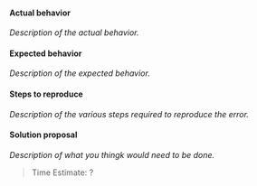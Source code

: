 #### Actual behavior
*Description of the actual behavior.*

#### Expected behavior
*Description of the expected behavior.*

#### Steps to reproduce
*Description of the various steps required to reproduce the error.*

#### Solution proposal
*Description of what you thingk would need to be done.*

> Time Estimate: ?
